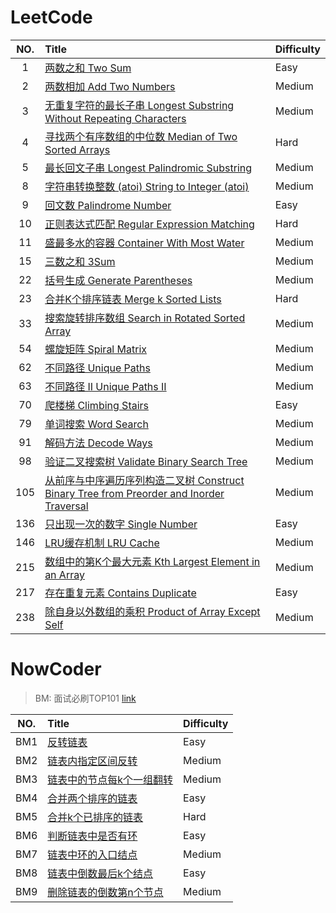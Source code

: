 # LeetCode

| NO.  | Title                                                        | Difficulty |
| :--: | :----------------------------------------------------------- | :--------- |
|  1   | [两数之和 Two Sum](LeetCode/0001.Two%20Sum)                  | Easy       |
|  2   | [两数相加 Add Two Numbers](LeetCode/0002.Add%20Two%20Numbers) | Medium     |
|  3   | [无重复字符的最长子串 Longest Substring Without Repeating Characters](LeetCode/0003.Longest%20Substring%20Without%20Repeating%20Characters) | Medium     |
|  4   | [寻找两个有序数组的中位数 Median of Two Sorted Arrays](LeetCode/0004.Median%20of%20Two%20Sorted%20Arrays) | Hard       |
|  5   | [最长回文子串 Longest Palindromic Substring](LeetCode/0005.Longest%20Palindromic%20Substring) | Medium     |
|  8   | [字符串转换整数 (atoi) String to Integer (atoi)](LeetCode/0008.String%20to%20Integer%20(atoi)) | Medium     |
|  9   | [回文数 Palindrome Number](LeetCode/0009.Palindrome%20Number) | Easy       |
|  10  | [正则表达式匹配 Regular Expression Matching](LeetCode/0010.Regular%20Expression%20Matching) | Hard       |
|  11  | [盛最多水的容器 Container With Most Water](LeetCode/0011.Container%20With%20Most%20Water) | Medium     |
|  15  | [三数之和 3Sum](LeetCode/0015.3Sum)                          | Medium     |
|  22  | [括号生成 Generate Parentheses](LeetCode/0022.Generate%20Parentheses) | Medium     |
|  23  | [合并K个排序链表 Merge k Sorted Lists](LeetCode/0023.Merge%20k%20Sorted%20Lists) | Hard       |
|  33  | [搜索旋转排序数组 Search in Rotated Sorted Array](LeetCode/0033.Search%20in%20Rotated%20Sorted%20Array) | Medium     |
|  54  | [螺旋矩阵 Spiral Matrix](LeetCode/0054.Spiral%20Matrix)      | Medium     |
|  62  | [不同路径 Unique Paths](LeetCode/0062.Unique%20Paths)        | Medium     |
|  63  | [不同路径 II Unique Paths II](LeetCode/0063.Unique%20Paths%20II) | Medium     |
|  70  | [爬楼梯 Climbing Stairs](LeetCode/0070.Climbing%20Stairs)    | Easy       |
|  79  | [单词搜索 Word Search](LeetCode/0079.Word%20Search)          | Medium     |
|  91  | [解码方法 Decode Ways](LeetCode/0091.Decode%20Ways)          | Medium     |
|  98  | [验证二叉搜索树 Validate Binary Search Tree](LeetCode/0098.Validate%20Binary%20Search%20Tree) | Medium     |
| 105  | [从前序与中序遍历序列构造二叉树 Construct Binary Tree from Preorder and Inorder Traversal](LeetCode/0105.Construct%20Binary%20Tree%20from%20Preorder%20and%20Inorder%20Traversal) | Medium     |
| 136  | [只出现一次的数字 Single Number](LeetCode/0136.Single%20Number) | Easy       |
| 146  | [LRU缓存机制 LRU Cache](LeetCode/0146.LRU%20Cache)           | Medium     |
| 215  | [数组中的第K个最大元素 Kth Largest Element in an Array](LeetCode/0215.Kth%20Largest%20Element%20in%20an%20Array) | Medium     |
| 217  | [存在重复元素 Contains Duplicate](LeetCode/0217.Contains%20Duplicate) | Easy       |
| 238  | [除自身以外数组的乘积 Product of Array Except Self](LeetCode/0238.Product%20of%20Array%20Except%20Self) | Medium     |

# NowCoder

> BM: 面试必刷TOP101 [link](https://www.nowcoder.com/exam/oj)

| NO.  | Title                                                        | Difficulty |
| :--: | :----------------------------------------------------------- | :--------- |
| BM1  | [反转链表](NowCoder/BM1.反转链表)                            | Easy       |
| BM2  | [链表内指定区间反转](NowCoder/BM2.链表内指定区间反转)        | Medium     |
| BM3  | [链表中的节点每k个一组翻转](NowCoder/BM3.链表中的节点每k个一组翻转) | Medium     |
| BM4  | [合并两个排序的链表](NowCoder/BM4.合并两个排序的链表)        | Easy       |
| BM5  | [合并k个已排序的链表](NowCoder/BM5.合并k个已排序的链表)      | Hard       |
| BM6  | [判断链表中是否有环](NowCoder/BM6.判断链表中是否有环)        | Easy       |
| BM7  | [链表中环的入口结点](NowCoder/BM7.链表中环的入口结点)        | Medium     |
| BM8  | [链表中倒数最后k个结点](NowCoder/BM8.链表中倒数最后k个结点)  | Easy       |
| BM9  | [删除链表的倒数第n个节点](NowCoder/BM9.删除链表的倒数第n个节点) | Medium     |
